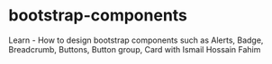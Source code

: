 # bootstrap-components
Learn - How to design bootstrap components such as Alerts, Badge, Breadcrumb, Buttons, Button group, Card with Ismail Hossain Fahim

